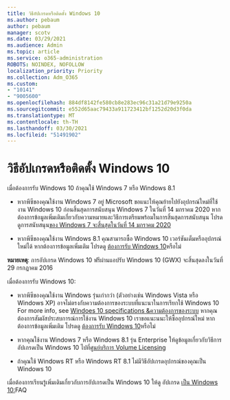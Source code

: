 ```yaml
---
title: วิธีอัปเกรดหรือติดตั้ง Windows 10
ms.author: pebaum
author: pebaum
manager: scotv
ms.date: 03/29/2021
ms.audience: Admin
ms.topic: article
ms.service: o365-administration
ROBOTS: NOINDEX, NOFOLLOW
localization_priority: Priority
ms.collection: Adm_O365
ms.custom:
- "10141"
- "9005600"
ms.openlocfilehash: 884df8142fe580cb8e283ec96c31a21d79e9250a
ms.sourcegitcommit: e552d65aac79433a911723412bf1252d20d3f0da
ms.translationtype: MT
ms.contentlocale: th-TH
ms.lasthandoff: 03/30/2021
ms.locfileid: "51491902"
---
```

# <a name="how-to-upgrade-or-install-windows-10"></a>วิธีอัปเกรดหรือติดตั้ง Windows 10

เมื่อต้องการรับ Windows 10 ถ้าคุณใช้ Windows 7 หรือ Windows 8.1

- หากพีซีของคุณใช้งาน Windows 7 อยู่ Microsoft ขอแนะให้คุณย้ายไปยังอุปกรณ์ใหม่ที่ใช้งาน Windows 10 ก่อนสิ้นสุดการสนับสนุน Windows 7 ในวันที่ 14 มกราคม 2020 หากต้องการข้อมูลเพิ่มเติมเกี่ยวกับความหมายและวิธีการเตรียมพร้อมในการสิ้นสุดการสนับสนุน โปรดดูการสนับสนุน[ของ Windows 7 จะสิ้นสุดในวันที่ 14 มกราคม 2020](https://support.microsoft.com/help/4057281/)

- หากพีซีของคุณใช้งาน Windows 8.1 คุณสามารถซื้อ Windows 10 เวอร์ชันเต็มหรืออุปกรณ์ใหม่ได้ หากต้องการข้อมูลเพิ่มเติม โปรดดู [ต้องการรับ Windows 10](https://www.microsoft.com/windows/get-windows-10)หรือไม่

**หมายเหตุ**: การอัปเกรด Windows 10 ฟรีผ่านแอปรับ Windows 10 (GWX) จะสิ้นสุดลงในวันที่ 29 กรกฎาคม 2016

เมื่อต้องการรับ Windows 10: 

- หากพีซีของคุณใช้งาน Windows รุ่นเก่ากว่า (ตัวอย่างเช่น Windows Vista หรือ Windows XP) อาจไม่ตรงกับความต้องการของระบบที่แนะนาในการเรียกใช้ Windows 10 For more info, see [Windoes 10 specifications &ความต้องการของระบบ](https://www.microsoft.com/windows/windows-10-specifications) หากคุณต้องการสัมผัสประสบการณ์การใช้งาน Windows 10 เราขอแนะนนะให้ซื้ออุปกรณ์ใหม่ หากต้องการข้อมูลเพิ่มเติม โปรดดู [ต้องการรับ Windows 10](https://www.microsoft.com/windows/get-windows-10)หรือไม่

- หากคุณใช้งาน Windows 7 หรือ Windows 8.1 รุ่น Enterprise ให้ดูข้อมูลเกี่ยวกับวิธีการอัปเกรดเป็น Windows 10 ไปที่[ศูนย์บริการ Volume Licensing](https://www.microsoft.com/licensing/servicecenter/default.aspx)

- ถ้าคุณใช้ Windows RT หรือ Windows RT 8.1 ไม่มีวิธีอัปเกรดอุปกรณ์ของคุณเป็น Windows 10

เมื่อต้องการเรียนรู้เพิ่มเติมเกี่ยวกับการอัปเกรดเป็น Windows 10 ให้ดู อัปเกรด [เป็น Windows 10:](https://support.microsoft.com/windows/upgrade-to-windows-10-faq-cce52341-7943-594e-72ce-e1cf00382445)FAQ
